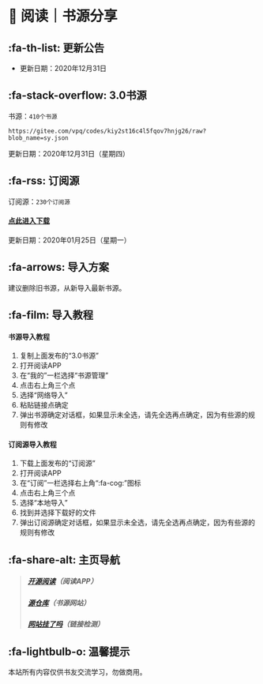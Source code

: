 # 📖 阅读｜书源分享

##  :fa-th-list: 更新公告
- 更新日期：2020年12月31日
##  :fa-stack-overflow: 3.0书源
书源：`410个书源`
```
https://gitee.com/vpq/codes/kiy2st16c4l5fqov7hnjg26/raw?blob_name=sy.json
```
更新日期：2020年12月31日（星期四）
##  :fa-rss: 订阅源
订阅源：`230个订阅源`
#### [点此进入下载](https://wwi.lanzous.com/b00nemyqf)
更新日期：2020年01月25日（星期一）
##  :fa-arrows: 导入方案
建议删除旧书源，从新导入最新书源。
##  :fa-film: 导入教程
#### 书源导入教程
1. 复制上面发布的“3.0书源”
2. 打开阅读APP
3. 在“我的”一栏选择“书源管理”
4. 点击右上角三个点
5. 选择“网络导入”
6. 粘贴链接点确定
7. 弹出书源确定对话框，如果显示未全选，请先全选再点确定，因为有些源的规则有修改
#### 订阅源导入教程
1. 下载上面发布的“订阅源”
2. 打开阅读APP
3. 在“订阅”一栏选择右上角“:fa-cog:”图标
4. 点击右上角三个点
5. 选择“本地导入”
6. 找到并选择下载好的文件
7. 弹出订阅源确定对话框，如果显示未全选，请先全选再点确定，因为有些源的规则有修改
##   :fa-share-alt: 主页导航
> ##### [开源阅读](https://github.com/gedoor/legado/releases/)（阅读APP）
> ##### [源仓库](http://yck.mumuceo.com/)（书源网站）
> ##### [网站挂了吗](https://gualemang.com/)（链接检测）
##  :fa-lightbulb-o: 温馨提示
本站所有内容仅供书友交流学习，勿做商用。